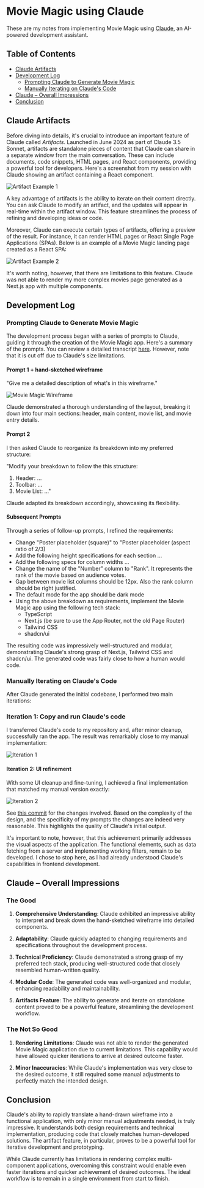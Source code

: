 # Movie Magic using Claude

These are my notes from implementing Movie Magic using
[Claude](https://www.anthropic.com/claude), an AI-powered development assistant.

## Table of Contents

- [Claude Artifacts](#claude-artifacts)
- [Development Log](#development-log)
  - [Prompting Claude to Generate Movie Magic](#prompting-claude-to-generate-movie-magic)
  - [Manually Iterating on Claude's Code](#manually-iterating-on-claudes-code)
- [Claude – Overall Impressions](#claude--overall-impressions)
- [Conclusion](#conclusion)

## Claude Artifacts

Before diving into details, it's crucial to introduce an important feature of
Claude called _Artifacts_. Launched in June 2024 as part of Claude 3.5 Sonnet,
artifacts are standalone pieces of content that Claude can share in a separate
window from the main conversation. These can include documents, code snippets,
HTML pages, and React components, providing a powerful tool for developers.
Here's a screenshot from my session with Claude showing an artifact containing a
React component.

![Artifact Example 1](assets/claude-artifact-example-1.png)

A key advantage of artifacts is the ability to iterate on their content
directly. You can ask Claude to modify an artifact, and the updates will appear
in real-time within the artifact window. This feature streamlines the process of
refining and developing ideas or code.

Moreover, Claude can execute certain types of artifacts, offering a preview of
the result. For instance, it can render HTML pages or React Single Page
Applications (SPAs). Below is an example of a Movie Magic landing page created
as a React SPA:

![Artifact Example 2](assets/claude-artifact-example-2.png)

It's worth noting, however, that there are limitations to this feature. Claude
was not able to render my more complex movies page generated as a Next.js app
with multiple components.

## Development Log

### Prompting Claude to Generate Movie Magic

The development process began with a series of prompts to Claude, guiding it
through the creation of the Movie Magic app. Here's a summary of the prompts.
You can review a detailed transcript [here](./claude-chat-transcript.md).
However, note that it is cut off due to Claude's size limitations.

#### Prompt 1 + hand-sketched wireframe

"Give me a detailed description of what's in this wireframe."

![Movie Magic Wireframe](../../assets/movie-magic-wireframe.png)

Claude demonstrated a thorough understanding of the layout, breaking it down
into four main sections: header, main content, movie list, and movie entry
details.

#### Prompt 2

I then asked Claude to reorganize its breakdown into my preferred structure:

"Modify your breakdown to follow the this structure:

1. Header: ...
2. Toolbar: ...
3. Movie List: ..."

Claude adapted its breakdown accordingly, showcasing its flexibility.

#### Subsequent Prompts

Through a series of follow-up prompts, I refined the requirements:

- Change "Poster placeholder (square)" to "Poster placeholder (aspect ratio of
  2/3)
- Add the following height specifications for each section ...
- Add the following specs for column widths ...
- Change the name of the "Number" column to "Rank". It represents the rank of
  the movie based on audience votes.
- Gap between movie list columns should be 12px. Also the rank column should be
  right justified.
- The default mode for the app should be dark mode
- Using the above breakdown as requirements, implement the Movie Magic app using
  the following tech stack:
  - TypeScript
  - Next.js (be sure to use the App Router, not the old Page Router)
  - Tailwind CSS
  - shadcn/ui

The resulting code was impressively well-structured and modular, demonstrating
Claude's strong grasp of Next.js, Tailwind CSS and shadcn/ui. The generated code
was fairly close to how a human would code.

### Manually Iterating on Claude's Code

After Claude generated the initial codebase, I performed two main iterations:

### Iteration 1: Copy and run Claude's code

I transferred Claude's code to my repository and, after minor cleanup,
successfully ran the app. The result was remarkably close to my manual
implementation:

![Iteration 1](assets/iteration-1.png)

#### Iteration 2: UI refinement

With some UI cleanup and fine-tuning, I achieved a final implementation that
matched my manual version exactly:

![Iteration 2](assets/iteration-2.png)

See
[this commit](https://github.com/nareshbhatia/movie-magic-ai/commit/1fff280d4067553775a1a759f51120bf3a08ca24)
for the changes involved. Based on the complexity of the design, and the
specificity of my prompts the changes are indeed very reasonable. This
highlights the quality of Claude's initial output.

It's important to note, however, that this achievement primarily addresses the
visual aspects of the application. The functional elements, such as data
fetching from a server and implementing working filters, remain to be developed.
I chose to stop here, as I had already understood Claude's capabilities in
frontend development.

## Claude – Overall Impressions

### The Good

1. **Comprehensive Understanding**: Claude exhibited an impressive ability to
   interpret and break down the hand-sketched wireframe into detailed
   components.

2. **Adaptability**: Claude quickly adapted to changing requirements and
   specifications throughout the development process.

3. **Technical Proficiency**: Claude demonstrated a strong grasp of my preferred
   tech stack, producing well-structured code that closely resembled
   human-written quality.

4. **Modular Code**: The generated code was well-organized and modular,
   enhancing readability and maintainability.

5. **Artifacts Feature**: The ability to generate and iterate on standalone
   content proved to be a powerful feature, streamlining the development
   workflow.

### The Not So Good

1. **Rendering Limitations**: Claude was not able to render the generated Movie
   Magic application due to current limitations. This capability would have
   allowed quicker iterations to arrive at desired outcome faster.

2. **Minor Inaccuracies**: While Claude's implementation was very close to the
   desired outcome, it still required some manual adjustments to perfectly match
   the intended design.

## Conclusion

Claude's ability to rapidly translate a hand-drawn wireframe into a functional
application, with only minor manual adjustments needed, is truly impressive. It
understands both design requirements and technical implementation, producing
code that closely matches human-developed solutions. The artifact feature, in
particular, proves to be a powerful tool for iterative development and
prototyping.

While Claude currently has limitations in rendering complex multi-component
applications, overcoming this constraint would enable even faster iterations and
quicker achievement of desired outcomes. The ideal workflow is to remain in a
single environment from start to finish.
